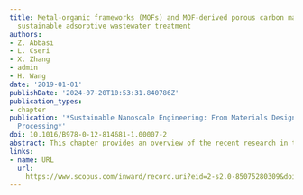 ```yaml
---
title: Metal-organic frameworks (MOFs) and MOF-derived porous carbon materials for
  sustainable adsorptive wastewater treatment
authors:
- Z. Abbasi
- L. Cseri
- X. Zhang
- admin
- H. Wang
date: '2019-01-01'
publishDate: '2024-07-20T10:53:31.840786Z'
publication_types:
- chapter
publication: '*Sustainable Nanoscale Engineering: From Materials Design to Chemical
  Processing*'
doi: 10.1016/B978-0-12-814681-1.00007-2
abstract: This chapter provides an overview of the recent research in the literature about nanoporous materials including metal–organic frameworks (MOFs) and nanoporous carbons for the application in water treatment through adsorption. The structures and physicochemical characteristics of the porous materials are described in detail. The theories about adsorption process, isotherms, kinetics, mechanisms, and the important parameters affecting the adsorption process are also reviewed. The shaping of MOF powders and the recent progress in this area are also introduced. The conclusions and future perspectives, as well as comments on sustainability, are presented at the end of this chapter.
links:
- name: URL
  url: 
    https://www.scopus.com/inward/record.uri?eid=2-s2.0-85075280309&doi=10.1016%2fB978-0-12-814681-1.00007-2&partnerID=40&md5=cfb1264752ca98c2ad6c80e11adde0dd
---
```

